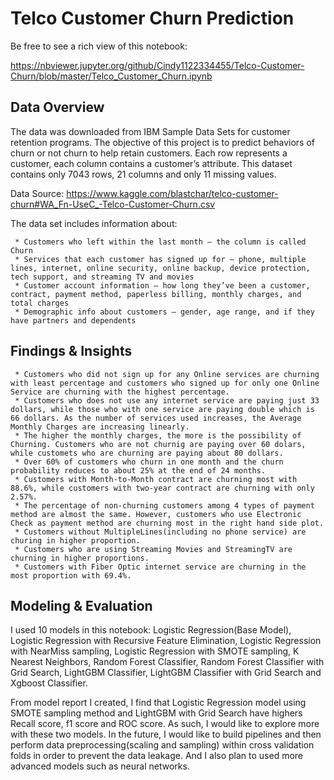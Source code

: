 # Telco Customer Churn Prediction
Be free to see a rich view of this notebook: 

https://nbviewer.jupyter.org/github/Cindy1122334455/Telco-Customer-Churn/blob/master/Telco_Customer_Churn.ipynb

## Data Overview
The data was downloaded from IBM Sample Data Sets for customer retention programs. The objective of this project is to predict behaviors of churn or not churn to help retain customers. Each row represents a customer, each column contains a customer’s attribute.
This dataset contains only 7043 rows, 21 columns and only 11 missing values.

Data Source: https://www.kaggle.com/blastchar/telco-customer-churn#WA_Fn-UseC_-Telco-Customer-Churn.csv

The data set includes information about:

     * Customers who left within the last month – the column is called Churn
     * Services that each customer has signed up for – phone, multiple lines, internet, online security, online backup, device protection, tech support, and streaming TV and movies
     * Customer account information – how long they’ve been a customer, contract, payment method, paperless billing, monthly charges, and total charges
     * Demographic info about customers – gender, age range, and if they have partners and dependents

## Findings & Insights 
     * Customers who did not sign up for any Online services are churning with least percentage and customers who signed up for only one Online Service are churning with the highest percentage.
     * Customers who does not use any internet service are paying just 33 dollars, while those who with one service are paying double which is 66 dollars. As the number of services used increases, the Average Monthly Charges are increasing linearly.
     * The higher the monthly charges, the more is the possibility of Churning. Customers who are not churnig are paying over 60 dolars, while customets who are churning are paying about 80 dollars.
     * Over 60% of customers who churn in one month and the churn probability reduces to about 25% at the end of 24 months.
     * Customers with Month-to-Month contract are churning most with 88.6%, while customers with two-year contract are churning with only 2.57%.
     * The percentage of non-churning customers among 4 types of payment method are almost the same. However, customers who use Electronic Check as payment method are churning most in the right hand side plot.
     * Customers without MultipleLines(including no phone service) are churing in higher proportion.
     * Customers who are using Streaming Movies and StreamingTV are churning in higher proportions.
     * Customers with Fiber Optic internet service are churning in the most proportion with 69.4%.
     
## Modeling & Evaluation
I used 10 models in this notebook: Logistic Regression(Base Model), Logistic Regression with Recursive Feature Elimination, Logistic Regression with NearMiss sampling, Logistic Regression with SMOTE sampling, K Nearest Neighbors, Random Forest Classifier, Random Forest Classifier with Grid Search, LightGBM Classifier, LightGBM Classifier with Grid Search and Xgboost Classifier.

From model report I created, I find that Logistic Regression model using SMOTE sampling method and LightGBM with Grid Search have highers Recall score, f1 score and ROC score. As such, I would like to explore more with these two models.
In the future, I would like to build pipelines and then perform data preprocessing(scaling and sampling) within cross validation folds in order to prevent the data leakage. And I also plan to used more advanced models such as neural networks.
